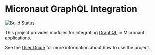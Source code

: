 # Micronaut GraphQL Integration

[![Build Status](https://travis-ci.org/micronaut-projects/micronaut-graphql.svg?branch=master)](https://travis-ci.org/micronaut-projects/micronaut-graphql)

This project provides modules for integrating [GraphQL](https://graphql.org/) in Micronaut applications.

See the [User Guide](https://micronaut-projects.github.io/micronaut-graphql/snapshot/guide/index.html) for
more information about how to use the project.
